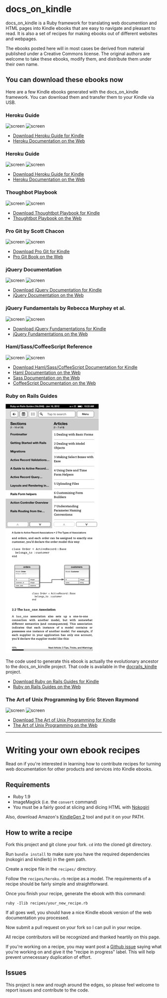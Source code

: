 # docs_on_kindle

docs_on_kindle is a Ruby framework for translating web documention and HTML pages
into Kindle ebooks that are easy to navigate and
pleasant to read. It is also a set of recipes for making ebooks out of
different websites and webpages. 

The ebooks posted here will in most cases be derived from material published
under a Creative Commons license.  The original authors are welcome to take
these ebooks, modify them, and distribute them under their own name. 

## You can download these ebooks now

Here are a few Kindle ebooks generated with the docs_on_kindle framework.  You
can download them and transfer them to your Kindle via USB.

### Heroku Guide

![screen](https://github.com/danchoi/docs_on_kindle/raw/master/screenshots/toc-sm.gif)
![screen](https://github.com/danchoi/docs_on_kindle/raw/master/screenshots/article-sm.gif)

* [Download Heroku Guide for Kindle][heroku-mobi]
* [Heroku Documentation on the Web][heroku-web]

[heroku-mobi]:https://github.com/downloads/danchoi/docs_on_kindle/heroku-guide.2012-01-20.mobi
[heroku-web]:http://devcenter.heroku.com/categories/getting-started

### Heroku Guide

![screen](https://github.com/danchoi/docs_on_kindle/raw/master/screenshots/toc-sm.gif)
![screen](https://github.com/danchoi/docs_on_kindle/raw/master/screenshots/article-sm.gif)

* [Download Heroku Guide for Kindle][heroku-mobi]
* [Heroku Documentation on the Web][heroku-web]

[heroku-mobi]:https://github.com/downloads/danchoi/docs_on_kindle/heroku-guide.2012-01-20.mobi
[heroku-web]:http://devcenter.heroku.com/categories/getting-started

### Thoughbot Playbook

![screen](https://github.com/danchoi/docs_on_kindle/raw/master/screenshots/thoughtbot-toc-sm.gif)
![screen](https://github.com/danchoi/docs_on_kindle/raw/master/screenshots/thoughtbot-article-sm.gif)

* [Download Thoughtbot Playbook for Kindle][thoughtbot-mobi]
* [Thoughtbot Playbook on the Web][thoughtbot-web]

[thoughtbot-mobi]:https://github.com/downloads/danchoi/docs_on_kindle/thoughtbot_playbook.2012-01-20.mobi
[thoughtbot-web]:http://playbook.thoughtbot.com/

### Pro Git by Scott Chacon

![screen](https://github.com/danchoi/docs_on_kindle/raw/master/screenshots/progit-toc-sm.gif)
![screen](https://github.com/danchoi/docs_on_kindle/raw/master/screenshots/progit-article-sm.gif)

* [Download Pro Git for Kindle][progit-mobi]
* [Pro Git Book on the Web][progit-web]

[progit-mobi]:https://github.com/downloads/danchoi/docs_on_kindle/pro_git.2012-01-21.mobi
[progit-web]:http://progit.org/book/

### jQuery Documentation

![screen](https://github.com/danchoi/docs_on_kindle/raw/master/screenshots/jquery-toc-sm.gif)
![screen](https://github.com/danchoi/docs_on_kindle/raw/master/screenshots/jquery-article-sm.gif)

* [Download jQuery Documentation for Kindle][jquery-mobi]
* [jQuery Documentation on the Web][jquery-web]

[jquery-mobi]:https://github.com/downloads/danchoi/docs_on_kindle/jquery.2012-01-21.mobi
[jquery-web]:http://docs.jquery.com/Main_Page

### jQuery Fundamentals by Rebecca Murphey et al.

![screen](https://github.com/danchoi/docs_on_kindle/raw/master/screenshots/murphey-toc-sm.gif)
![screen](https://github.com/danchoi/docs_on_kindle/raw/master/screenshots/murphey-article-sm.gif)

* [Download jQuery Fundamentations for Kindle][murphey-mobi]
* [jQuery Fundamentations on the Web][murphey-web]

[murphey-mobi]:https://github.com/downloads/danchoi/docs_on_kindle/jquery_fundamentals.2012-01-22.mobi
[murphey-web]:http://jqfundamentals.com/

### Haml/Sass/CoffeeScript Reference

![screen](https://github.com/danchoi/docs_on_kindle/raw/master/screenshots/frontend-toc-sm.gif)
![screen](https://github.com/danchoi/docs_on_kindle/raw/master/screenshots/frontend-article-sm.gif)

* [Download Haml/Sass/CoffeeScript Documentation for Kindle][frontend-mobi]
* [Haml Documentation on the Web][haml]
* [Sass Documentation on the Web][sass]
* [CoffeeScript Documentation on the Web][coffee]

[frontend-mobi]:https://github.com/downloads/danchoi/docs_on_kindle/frontend_bundle.2012-01-21.mobi
[haml]:http://haml-lang.com/docs/yardoc/file.HAML_REFERENCE.html
[sass]:http://sass-lang.com/docs/yardoc/file.SASS_REFERENCE.html
[coffee]:http://coffeescript.org/#comparisons

### Ruby on Rails Guides

![screen](https://github.com/danchoi/docrails_kindle/raw/master/images/screen1-sm.gif)
![screen](https://github.com/danchoi/docrails_kindle/raw/master/images/screen2-sm.gif)

The code used to generate this ebook is actually the evolutionary ancestor to
the docs_on_kindle project. That code is available in the
[docrails_kindle][docrails_kindle] project.

* [Download Ruby on Rails Guides for Kindle][railsguides-mobi]
* [Ruby on Rails Guides on the Web][railsguides-web]

[railsguides-mobi]:https://github.com/downloads/danchoi/docs_on_kindle/rails-guide.2012-01-18.mobi
[railsguides-web]:http://guides.rubyonrails.org/
[docrails_kindle]:https://github.com/danchoi/docrails_kindle

### The Art of Unix Programming by Eric Steven Raymond

![screen](https://github.com/danchoi/docs_on_kindle/raw/master/screenshots/unix-toc-sm.gif)
![screen](https://github.com/danchoi/docs_on_kindle/raw/master/screenshots/unix-article-sm.gif)

* [Download The Art of Unix Programming for Kindle][unix-mobi]
* [The Art of Unix Programming on the Web][unix-web]

[unix-mobi]:https://github.com/downloads/danchoi/docs_on_kindle/unix.2012-01-22.mobi
[unix-web]:http://www.faqs.org/docs/artu/index.html


* * *

# Writing your own ebook recipes

Read on if you're interested in learning how to contribute recipes for turning
web documentation for other products and services into Kindle ebooks.

## Requirements

* Ruby 1.9
* ImageMagick (i.e. the `convert` command)
* You must be a fairly good at slicing and dicing HTML with [Nokogiri][nokogiri] 

[nokogiri]:http://nokogiri.org/

Also, download Amazon's [KindleGen 2][kindlegen] tool and put it on your PATH.

[kindlegen]:http://www.amazon.com/gp/feature.html?ie=UTF8&docId=1000234621

## How to write a recipe

Fork this project and git clone your fork. `cd` into the cloned git
directory.

Run `bundle install` to make sure you have the required dependencies
(nokogiri and kindlerb) in the gem path.

Create a recipe file in the `recipes/` directory.

Follow the `recipes/heroku.rb` recipe as a model. The requirements of a recipe
should be fairly simple and straightforward.

Once you finish your recipe, generate the ebook with this command:

    ruby -Ilib recipes/your_new_recipe.rb

If all goes well, you should have a nice Kindle ebook version of the web
documentation you processed.

Now submit a pull request on your fork so I can pull in your recipe.

All recipe contributors will be recognized and thanked heartily on this page.

If you're working on a recipe, you may want post a [Github issue][issues]
saying what you're working on and give it the "recipe in progress"
label. This will help prevent unnecessary duplication of effort.

[issues]:https://github.com/danchoi/docs_on_kindle/issues


## Issues

This project is new and rough around the edges, so please feel welcome to
report issues and contribute to the code. 

